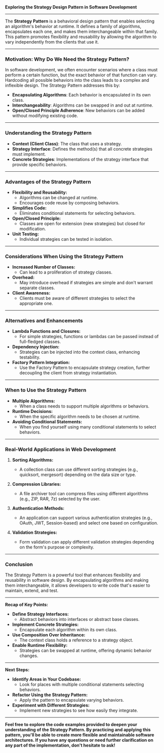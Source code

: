 **Exploring the Strategy Design Pattern in Software Development**

---

The **Strategy Pattern** is a behavioral design pattern that enables selecting an algorithm's behavior at runtime. It defines a family of algorithms, encapsulates each one, and makes them interchangeable within that family. This pattern promotes flexibility and reusability by allowing the algorithm to vary independently from the clients that use it.

---

### **Motivation: Why Do We Need the Strategy Pattern?**

In software development, we often encounter scenarios where a class must perform a certain function, but the exact behavior of that function can vary. Hardcoding all possible behaviors into the class leads to a complex and inflexible design. The Strategy Pattern addresses this by:

- **Encapsulating Algorithms**: Each behavior is encapsulated in its own class.
- **Interchangeability**: Algorithms can be swapped in and out at runtime.
- **Open/Closed Principle Adherence**: New behaviors can be added without modifying existing code.

---

### **Understanding the Strategy Pattern**

- **Context (Client Class)**: The class that uses a strategy.
- **Strategy Interface**: Defines the method(s) that all concrete strategies must implement.
- **Concrete Strategies**: Implementations of the strategy interface that provide specific behaviors.

---

### **Advantages of the Strategy Pattern**

- **Flexibility and Reusability:**
  - Algorithms can be changed at runtime.
  - Encourages code reuse by composing behaviors.
- **Simplifies Code:**
  - Eliminates conditional statements for selecting behaviors.
- **Open/Closed Principle:**
  - Classes are open for extension (new strategies) but closed for modification.
- **Unit Testing:**
  - Individual strategies can be tested in isolation.

---

### **Considerations When Using the Strategy Pattern**

- **Increased Number of Classes:**
  - Can lead to a proliferation of strategy classes.
- **Overhead:**
  - May introduce overhead if strategies are simple and don't warrant separate classes.
- **Client Awareness:**
  - Clients must be aware of different strategies to select the appropriate one.

---

### **Alternatives and Enhancements**

- **Lambda Functions and Closures:**
  - For simple strategies, functions or lambdas can be passed instead of full-fledged classes.
- **Dependency Injection:**
  - Strategies can be injected into the context class, enhancing testability.
- **Factory Pattern Integration:**
  - Use the Factory Pattern to encapsulate strategy creation, further decoupling the client from strategy instantiation.

---

### **When to Use the Strategy Pattern**

- **Multiple Algorithms:**
  - When a class needs to support multiple algorithms or behaviors.
- **Runtime Decisions:**
  - When the specific algorithm needs to be chosen at runtime.
- **Avoiding Conditional Statements:**
  - When you find yourself using many conditional statements to select behaviors.

---

### **Real-World Applications in Web Development**

1. **Sorting Algorithms:**

   - A collection class can use different sorting strategies (e.g., quicksort, mergesort) depending on the data size or type.

2. **Compression Libraries:**

   - A file archiver tool can compress files using different algorithms (e.g., ZIP, RAR, 7z) selected by the user.

3. **Authentication Methods:**

   - An application can support various authentication strategies (e.g., OAuth, JWT, Session-based) and select one based on configuration.

4. **Validation Strategies:**

   - Form validation can apply different validation strategies depending on the form's purpose or complexity.

---

### **Conclusion**

The Strategy Pattern is a powerful tool that enhances flexibility and reusability in software design. By encapsulating algorithms and making them interchangeable, it allows developers to write code that's easier to maintain, extend, and test.

---

**Recap of Key Points:**

- **Define Strategy Interfaces:**
  - Abstract behaviors into interfaces or abstract base classes.
- **Implement Concrete Strategies:**
  - Encapsulate each algorithm within its own class.
- **Use Composition Over Inheritance:**
  - The context class holds a reference to a strategy object.
- **Enable Runtime Flexibility:**
  - Strategies can be swapped at runtime, offering dynamic behavior changes.

---

**Next Steps:**

- **Identify Areas in Your Codebase:**
  - Look for places with multiple conditional statements selecting behaviors.
- **Refactor Using the Strategy Pattern:**
  - Apply the pattern to encapsulate varying behaviors.
- **Experiment with Different Strategies:**
  - Implement new strategies to see how easily they integrate.

---

**Feel free to explore the code examples provided to deepen your understanding of the Strategy Pattern. By practicing and applying this pattern, you'll be able to create more flexible and maintainable software architectures. If you have any questions or need further clarification on any part of the implementation, don't hesitate to ask!**